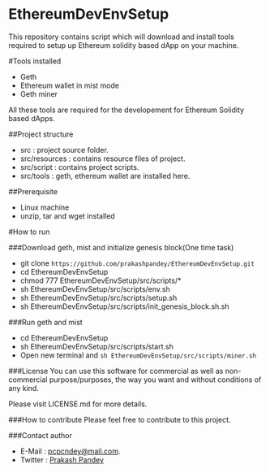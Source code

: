 # EthereumDevEnvSetup
This repository contains script which will download and install tools required to setup up Ethereum solidity based dApp on your machine.


#Tools installed
- Geth
- Ethereum wallet in mist mode
- Geth miner

All these tools are required for the developement for Ethereum Solidity based dApps.

##Project structure
- src : project source folder.
- src/resources : contains resource files of project.
- src/script : contains project scripts.
- src/tools : geth, ethereum wallet are installed here.

##Prerequisite
- Linux machine
- unzip, tar and wget installed

#How to run

###Download geth, mist and initialize genesis block(One time task)
- git clone `https://github.com/prakashpandey/EthereumDevEnvSetup.git`
- cd EthereumDevEnvSetup
- chmod 777 EthereumDevEnvSetup/src/scripts/*
- sh EthereumDevEnvSetup/src/scripts/env.sh
- sh EthereumDevEnvSetup/src/scripts/setup.sh
- sh EthereumDevEnvSetup/src/scripts/init_genesis_block.sh.sh

###Run geth and mist
- cd EthereumDevEnvSetup
- sh EthereumDevEnvSetup/src/scripts/start.sh
- Open new terminal and `sh EthereumDevEnvSetup/src/scripts/miner.sh`

###License
You can use this software for commercial as well as non-commercial purpose/purposes, the way you want and without conditions of any kind.

Please visit LICENSE.md for more details.

###How to contribute
Please feel free to contribute to this project.

###Contact author
- E-Mail : pcpcndey@mail.com.
- Twitter : [Prakash Pandey](twitter.com/pandaypc)